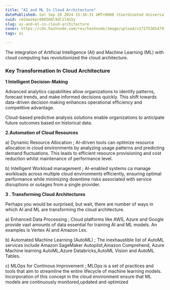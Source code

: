 ```yaml
---
title: "AI and ML In Cloud Architecture"
datePublished: Sat Sep 28 2024 15:16:31 GMT+0000 (Coordinated Universal Time)
cuid: cm1maokpc000508l9dl1l4o5y
slug: ai-and-ml-in-cloud-architecture
cover: https://cdn.hashnode.com/res/hashnode/image/upload/v1727536547912/e79f9e08-5aa9-445a-8ea9-7db2dcbe393e.jpeg
tags: ai

---
```


The integration of Artificial Intelligence (AI) and Machine Learning (ML) with cloud computing has revolutionized the cloud architecture.

### Key Transformation In Cloud Architecture

**1 Intelligent Decision-Making**

Advanced analytics capabilities allow organizations to identify patterns, forecast trends, and make informed decisions quickly. This shift towards data-driven decision making enhances operational efficiency and competitive advantage.

Cloud-based predictive analysis solutions enable organizations to anticipate future outcomes based on historical data.

**2.Automation of Cloud Resources**

a) Dynamic Resource Allocation ; AI-driven tools can optimize resource allocation in cloud environments by analyzing usage patterns and predicting demand fluctuations. This leads to efficient resource provisioning and cost reduction whilst maintenance of performance level.

b) Intelligent Workload management ; AI-enabled systems ca manage workloads across multiple cloud environments efficiently, ensuring optimal performance while minimizing downtime risks associated with service disruptions or outages from a single provider.

**3 . Transforming Cloud Architectures**

Perhaps you would be surprised, but wait, there are number of ways in which AI and ML are transforming the cloud architecture.

a) Enhanced Data Processing ; Cloud platforms like AWS, Azure and Google provide vast amounts of data essential for training AI and ML models. An examples is Vertex AI and Amazon Lex.

b) Automated Machine Learning (AutoML) ; The inexhaustible list of AutoML services include Amazon SageMaker Autopilot,Amazon Comprehend, Azure Machine learning AutoML,Azure Databricks,AutoML Vision and AutoML Tables.

c) MLOps for Continous Improvement ; MLOps is a set of practices and tools that aim to streamline the entire lifecycle of machine learning models. Incorporation of this concept in the cloud environment ensure that ML models are continuously monitored,updated and optimized